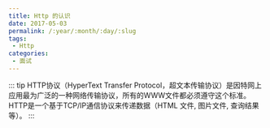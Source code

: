```yaml
---
title: Http 的认识
date: 2017-05-03
permalink: /:year/:month/:day/:slug
tags:
 - Http
categories: 
 - 面试
---
```


::: tip
HTTP协议（HyperText Transfer Protocol，超文本传输协议）是因特网上应用最为广泛的一种网络传输协议，所有的WWW文件都必须遵守这个标准。HTTP是一个基于TCP/IP通信协议来传递数据（HTML 文件, 图片文件, 查询结果等）。
:::

